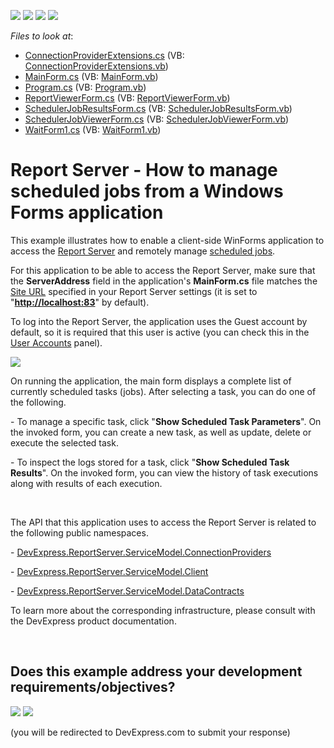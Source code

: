 <!-- default badges list -->
![](https://img.shields.io/endpoint?url=https://codecentral.devexpress.com/api/v1/VersionRange/128597089/24.2.1%2B)
[![](https://img.shields.io/badge/Open_in_DevExpress_Support_Center-FF7200?style=flat-square&logo=DevExpress&logoColor=white)](https://supportcenter.devexpress.com/ticket/details/T431255)
[![](https://img.shields.io/badge/📖_How_to_use_DevExpress_Examples-e9f6fc?style=flat-square)](https://docs.devexpress.com/GeneralInformation/403183)
[![](https://img.shields.io/badge/💬_Leave_Feedback-feecdd?style=flat-square)](#does-this-example-address-your-development-requirementsobjectives)
<!-- default badges end -->
<!-- default file list -->
*Files to look at*:

* [ConnectionProviderExtensions.cs](./CS/ScheduledTasksAPIClientDemo/ConnectionProviderExtensions.cs) (VB: [ConnectionProviderExtensions.vb](./VB/ScheduledTasksAPIClientDemo/ConnectionProviderExtensions.vb))
* [MainForm.cs](./CS/ScheduledTasksAPIClientDemo/MainForm.cs) (VB: [MainForm.vb](./VB/ScheduledTasksAPIClientDemo/MainForm.vb))
* [Program.cs](./CS/ScheduledTasksAPIClientDemo/Program.cs) (VB: [Program.vb](./VB/ScheduledTasksAPIClientDemo/Program.vb))
* [ReportViewerForm.cs](./CS/ScheduledTasksAPIClientDemo/ReportViewerForm.cs) (VB: [ReportViewerForm.vb](./VB/ScheduledTasksAPIClientDemo/ReportViewerForm.vb))
* [SchedulerJobResultsForm.cs](./CS/ScheduledTasksAPIClientDemo/SchedulerJobResultsForm.cs) (VB: [SchedulerJobResultsForm.vb](./VB/ScheduledTasksAPIClientDemo/SchedulerJobResultsForm.vb))
* [SchedulerJobViewerForm.cs](./CS/ScheduledTasksAPIClientDemo/SchedulerJobViewerForm.cs) (VB: [SchedulerJobViewerForm.vb](./VB/ScheduledTasksAPIClientDemo/SchedulerJobViewerForm.vb))
* [WaitForm1.cs](./CS/ScheduledTasksAPIClientDemo/WaitForm1.cs) (VB: [WaitForm1.vb](./VB/ScheduledTasksAPIClientDemo/WaitForm1.vb))
<!-- default file list end -->
# Report Server - How to manage scheduled jobs from a Windows Forms application


<p>This example illustrates how to enable a client-side WinForms application to access the <a href="https://documentation.devexpress.com/#ReportServer/CustomDocument12432">Report Server</a> and remotely manage <a href="https://documentation.devexpress.com/#ReportServer/CustomDocument14364">scheduled jobs</a>.</p>
<p>For this application to be able to access the Report Server, make sure that the <strong>ServerAddress</strong> field in the application's <strong>MainForm.cs</strong> file matches the <a href="https://documentation.devexpress.com/#ReportServer/CustomDocument14370">Site URL</a> specified in your Report Server settings (it is set to "<strong><a href="http://localhost:83">http://localhost:83</a></strong>" by default).</p>
<p>To log into the Report Server, the application uses the Guest account by default, so it is required that this user is active (you can check this in the <a href="https://documentation.devexpress.com/#ReportServer/CustomDocument14361">User Accounts</a> panel).</p>
<p><img src="https://raw.githubusercontent.com/DevExpress-Examples/report-server-how-to-manage-scheduled-jobs-from-a-windows-forms-application-t431255/16.2.3+/media/b03db415-8653-11e6-80bf-00155d62480c.png"></p>
<p>On running the application, the main form displays a complete list of currently scheduled tasks (jobs). After selecting a task, you can do one of the following.</p>
<p>- To manage a specific task, click "<strong>Show Scheduled Task Parameters</strong>". On the invoked form, you can create a new task, as well as update, delete or execute the selected task.</p>
<p>- To inspect the logs stored for a task, click "<strong>Show Scheduled Task Results</strong>". On the invoked form, you can view the history of task executions along with results of each execution.</p>
<p> </p>
<p>The API that this application uses to access the Report Server is related to the following public namespaces.</p>
<p>- <a href="https://documentation.devexpress.com/#CoreLibraries/DevExpressReportServerServiceModelConnectionProviders">DevExpress.ReportServer.ServiceModel.ConnectionProviders</a></p>
<p>- <a href="https://documentation.devexpress.com/#CoreLibraries/DevExpressReportServerServiceModelClient">DevExpress.ReportServer.ServiceModel.Client</a></p>
<p>- <a href="https://documentation.devexpress.com/#CoreLibraries/DevExpressReportServerServiceModelDataContracts">DevExpress.ReportServer.ServiceModel.DataContracts</a></p>
<p>To learn more about the corresponding infrastructure, please consult with the DevExpress product documentation.</p>

<br/>


<!-- feedback -->
## Does this example address your development requirements/objectives?

[<img src="https://www.devexpress.com/support/examples/i/yes-button.svg"/>](https://www.devexpress.com/support/examples/survey.xml?utm_source=github&utm_campaign=report-server-how-to-manage-scheduled-jobs-from-a-windows-forms-application&~~~was_helpful=yes) [<img src="https://www.devexpress.com/support/examples/i/no-button.svg"/>](https://www.devexpress.com/support/examples/survey.xml?utm_source=github&utm_campaign=report-server-how-to-manage-scheduled-jobs-from-a-windows-forms-application&~~~was_helpful=no)

(you will be redirected to DevExpress.com to submit your response)
<!-- feedback end -->

